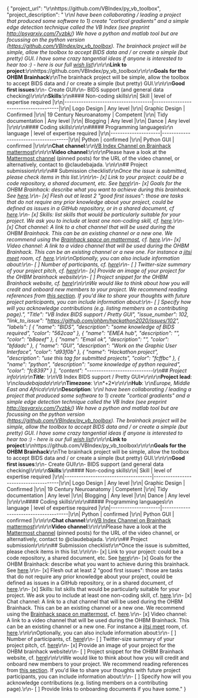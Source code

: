 {
  "project_url": "\r\nhttps://github.com/VBIndex/py_vb_toolbox",
  "project_description": " \r\n*I have been collaborating / leading a project that produced some software to 1) create \"cortical gradients\" and a simple edge detection technique called the VB Index (see preprint http://psyarxiv.com/7vzbk/)  We have a python and matlab tool but are focussing on the python version (https://github.com/VBIndex/py_vb_toolbox). The brainhack project will be simple, allow the toolbox to accept BIDS data and / or create a simple (but pretty) GUI. I have some crazy tangential ideas if anyone is interested to hear too :) - here is our full [wish list](https://docs.google.com/document/d/1YT-u84en4ydxWZqu8kav8YhN6KMheQETOg063sgLebc/edit?usp=sharing)*\r\n\r\n**Link to project**:\r\nhttps://github.com/VBIndex/py_vb_toolbox\r\n\r\n**Goals for the OHBM Brainhack**\r\nThe brainhack project will be simple, allow the toolbox to accept BIDS data and / or create a simple (but pretty) GUI.\r\n\r\n**Good first issues**:\r\n- Create GUI\r\n- BIDS support (and general data checking)\r\n\r\n**Skills**:\r\n#### Non-coding skills\r\n| Skill                                     | level of expertise required   |\r\n|-------------------------------------|--------------------------------------|\r\n| Logo Design                       | Any level                              |\r\n| Graphic Design                  | Confirmed                             |\r\n| 19 Century Neuroanatomy | Competent                           |\r\n| Tidy documentation            | Any level                              |\r\n| Blogging                             | Any level                              |\r\n| Dance                                 | Any level                              |\r\n\r\n#### Coding skills\r\n\r\n##### Programming languages\r\n language          | level of expertise required    |\r\n|---------------------|--------------------------------------|\r\n| Python            | confirmed                              |\r\n| Python GUI     | confirmed                              |\r\n\r\n**Chat channel**:\r\n[VB Index Channel on Brainhack mattermost](https://mattermost.brainhack.org/brainhack/channels/vb-index)\r\n\r\n**Video channel**:\r\n\r\nPlease have a look at the [Mattermost channel](https://mattermost.brainhack.org/brainhack/channels/vb-index) (pinned posts) for the URL of the video channel, or alternatively, contact to @claudebajada. \r\n\r\n## Project submission\r\n\r\n## Submission checklist\r\n*Once the issue is submitted, please check items in this list.\r\n\r\n-   [x] Link to your project: could be a code repository, a shared document, etc. See [here](https://github.com/ohbm/hackathon2020/blob/master/.github/ISSUE_TEMPLATE/handbooks/projects.md#link-to-project)\r\n-   [x] Goals for the OHBM Brainhack: describe what you want to achieve during this brainhack. See [here](https://github.com/ohbm/hackathon2020/blob/master/.github/ISSUE_TEMPLATE/handbooks/projects.md#goals).\r\n-   [x] Flesh out at least 2 \"good first issues\": those are tasks that do not require any prior knowledge about your project, could be defined as issues in a GitHub repository, or in a shared document, cf [here](https://github.com/ohbm/hackathon2020/blob/master/.github/ISSUE_TEMPLATE/handbooks/projects.md#onboarding-2-good-first-issues).\r\n-   [x] Skills: list skills that would be particularly suitable for your project. We ask you to include at least one non-coding skill, cf. [here](https://github.com/ohbm/hackathon2020/blob/master/.github/ISSUE_TEMPLATE/handbooks/projects.md#onboarding-skills).\r\n-   [x] Chat channel: A link to a chat channel that will be used during the OHBM Brainhack. This can be an existing channel or a new one. We recommend using the [Brainhack space on mattermost](https://mattermost.brainhack.org/), cf. [here](https://github.com/ohbm/hackathon2020/blob/master/.github/ISSUE_TEMPLATE/handbooks/projects.md#chat).\r\n-   [x] Video channel: A link to a video channel that will be used during the OHBM Brainhack. This can be an existing channel or a new one. For instance a [jitsi meet](https://meet.jit.si/) room, cf. [here](https://github.com/ohbm/hackathon2020/blob/master/.github/ISSUE_TEMPLATE/handbooks/projects.md#video-calls).\r\n\r\nOptionally, you can also include information about:\r\n-   [ ] Number of participants, cf. [here](https://github.com/ohbm/hackathon2020/blob/master/.github/ISSUE_TEMPLATE/handbooks/projects.md#participant-capacity)\r\n-   [ ] Twitter-size summary of your project pitch, cf. [here](https://github.com/ohbm/hackathon2020/blob/master/.github/ISSUE_TEMPLATE/handbooks/projects.md#twitter-size-summary-of-your-project-pitch)\r\n-   [x] Provide an image of your project for the OHBM brainhack website\r\n-   [ ] Project snippet for the OHBM Brainhack website, cf. [here](https://github.com/ohbm/hackathon2020/blob/master/.github/ISSUE_TEMPLATE/handbooks/projects.md#project-snippet-for-the-ohbm-brainhack-website)\r\n\r\nWe would like to think about how you will credit and onboard new members to your project. We recommend reading references from [this section](https://github.com/ohbm/hackathon2020/blob/master/.github/ISSUE_TEMPLATE/handbooks/projects.md#credit-and-onboarding). If you'd like to share your thoughts with future project participants, you can include information about:\r\n-   [ ] Specify how will you acknowledge contributions (e.g. listing members on a contributing page).",
  "Title": "VB Index BIDS support / Pretty GUI",
  "issue_number": 102,
  "link_to_issue": "https://github.com/ohbm/hackathon2020/issues/102",
  "labels": [
    {
      "name": "BIDS",
      "description": "some knowledge of BIDS required",
      "color": "562caa"
    },
    {
      "name": "EMEA hub",
      "description": "",
      "color": "b8aeef"
    },
    {
      "name": "Email ok",
      "description": "",
      "color": "bfdadc"
    },
    {
      "name": "GUI",
      "description": "Work on the Graphic User Interface",
      "color": "d93f0b"
    },
    {
      "name": "Hackathon project",
      "description": "use this tag for submitted projects",
      "color": "fcffbc"
    },
    {
      "name": "python",
      "description": "some knowledge of python required",
      "color": "fc8397"
    }
  ],
  "content": "----------------------------\r\n## Project info\r\n\r\n**Title**: \r\n*VB Index BIDS support / Pretty GUI*\r\n\r\n**Project lead**: \r\n*claudebajada*\r\n\r\n**Timezone**: \r\n*+2*\r\n\r\n**Hub**: \r\n*Europe, Middle East and Africa*\r\n\r\n**Description**: \r\n*I have been collaborating / leading a project that produced some software to 1) create \"cortical gradients\" and a simple edge detection technique called the VB Index (see preprint http://psyarxiv.com/7vzbk/)  We have a python and matlab tool but are focussing on the python version (https://github.com/VBIndex/py_vb_toolbox). The brainhack project will be simple, allow the toolbox to accept BIDS data and / or create a simple (but pretty) GUI. I have some crazy tangential ideas if anyone is interested to hear too :) - here is our full [wish list](https://docs.google.com/document/d/1YT-u84en4ydxWZqu8kav8YhN6KMheQETOg063sgLebc/edit?usp=sharing)*\r\n\r\n**Link to project**:\r\nhttps://github.com/VBIndex/py_vb_toolbox\r\n\r\n**Goals for the OHBM Brainhack**\r\nThe brainhack project will be simple, allow the toolbox to accept BIDS data and / or create a simple (but pretty) GUI.\r\n\r\n**Good first issues**:\r\n- Create GUI\r\n- BIDS support (and general data checking)\r\n\r\n**Skills**:\r\n#### Non-coding skills\r\n| Skill                                     | level of expertise required   |\r\n|-------------------------------------|--------------------------------------|\r\n| Logo Design                       | Any level                              |\r\n| Graphic Design                  | Confirmed                             |\r\n| 19 Century Neuroanatomy | Competent                           |\r\n| Tidy documentation            | Any level                              |\r\n| Blogging                             | Any level                              |\r\n| Dance                                 | Any level                              |\r\n\r\n#### Coding skills\r\n\r\n##### Programming languages\r\n language          | level of expertise required    |\r\n|---------------------|--------------------------------------|\r\n| Python            | confirmed                              |\r\n| Python GUI     | confirmed                              |\r\n\r\n**Chat channel**:\r\n[VB Index Channel on Brainhack mattermost](https://mattermost.brainhack.org/brainhack/channels/vb-index)\r\n\r\n**Video channel**:\r\n\r\nPlease have a look at the [Mattermost channel](https://mattermost.brainhack.org/brainhack/channels/vb-index) (pinned posts) for the URL of the video channel, or alternatively, contact to @claudebajada. \r\n\r\n## Project submission\r\n\r\n## Submission checklist\r\n*Once the issue is submitted, please check items in this list.\r\n\r\n-   [x] Link to your project: could be a code repository, a shared document, etc. See [here](https://github.com/ohbm/hackathon2020/blob/master/.github/ISSUE_TEMPLATE/handbooks/projects.md#link-to-project)\r\n-   [x] Goals for the OHBM Brainhack: describe what you want to achieve during this brainhack. See [here](https://github.com/ohbm/hackathon2020/blob/master/.github/ISSUE_TEMPLATE/handbooks/projects.md#goals).\r\n-   [x] Flesh out at least 2 \"good first issues\": those are tasks that do not require any prior knowledge about your project, could be defined as issues in a GitHub repository, or in a shared document, cf [here](https://github.com/ohbm/hackathon2020/blob/master/.github/ISSUE_TEMPLATE/handbooks/projects.md#onboarding-2-good-first-issues).\r\n-   [x] Skills: list skills that would be particularly suitable for your project. We ask you to include at least one non-coding skill, cf. [here](https://github.com/ohbm/hackathon2020/blob/master/.github/ISSUE_TEMPLATE/handbooks/projects.md#onboarding-skills).\r\n-   [x] Chat channel: A link to a chat channel that will be used during the OHBM Brainhack. This can be an existing channel or a new one. We recommend using the [Brainhack space on mattermost](https://mattermost.brainhack.org/), cf. [here](https://github.com/ohbm/hackathon2020/blob/master/.github/ISSUE_TEMPLATE/handbooks/projects.md#chat).\r\n-   [x] Video channel: A link to a video channel that will be used during the OHBM Brainhack. This can be an existing channel or a new one. For instance a [jitsi meet](https://meet.jit.si/) room, cf. [here](https://github.com/ohbm/hackathon2020/blob/master/.github/ISSUE_TEMPLATE/handbooks/projects.md#video-calls).\r\n\r\nOptionally, you can also include information about:\r\n-   [ ] Number of participants, cf. [here](https://github.com/ohbm/hackathon2020/blob/master/.github/ISSUE_TEMPLATE/handbooks/projects.md#participant-capacity)\r\n-   [ ] Twitter-size summary of your project pitch, cf. [here](https://github.com/ohbm/hackathon2020/blob/master/.github/ISSUE_TEMPLATE/handbooks/projects.md#twitter-size-summary-of-your-project-pitch)\r\n-   [x] Provide an image of your project for the OHBM brainhack website\r\n-   [ ] Project snippet for the OHBM Brainhack website, cf. [here](https://github.com/ohbm/hackathon2020/blob/master/.github/ISSUE_TEMPLATE/handbooks/projects.md#project-snippet-for-the-ohbm-brainhack-website)\r\n\r\nWe would like to think about how you will credit and onboard new members to your project. We recommend reading references from [this section](https://github.com/ohbm/hackathon2020/blob/master/.github/ISSUE_TEMPLATE/handbooks/projects.md#credit-and-onboarding). If you'd like to share your thoughts with future project participants, you can include information about:\r\n-   [ ] Specify how will you acknowledge contributions (e.g. listing members on a contributing page).\r\n-   [ ] Provide links to onboarding documents if you have some."
}